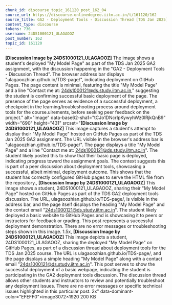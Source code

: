 ```yaml
---
chunk_id: discourse_topic_161120_post_162_04
source_url: https://discourse.onlinedegree.iitm.ac.in/t/161120/162
source_title: GA2 - Deployment Tools - Discussion Thread [TDS Jan 2025]
content_type: discourse
tokens: 736
username: 24DS1000121_ULAGAOOZ
post_number: 162
topic_id: 161120
---
```


**[Discussion Image by 24DS1000121_ULAGAOOZ]** The image shows a student's deployed "My Model Page" as part of the TDS Jan 2025 GA2 assignment, with the discussion happening in the "GA2 - Deployment Tools - Discussion Thread". The browser address bar displays "ulagaoozhian.github.io/TDS-page/", indicating deployment on GitHub Pages. The page content is minimal, featuring the title "My Model Page" and a line "Contact me at: 24ds1000121@ds.study.iitm.ac.in," suggesting the student is confirming successful basic deployment of the page. The presence of the page serves as evidence of a successful deployment, a checkpoint in the learning/troubleshooting process around deployment tools for the course.uirements, before seeking peer feedback on the project." alt="image" data-base62-sha1="tCJo1DNcrlpKywyhWz0lRjkQnB9" width="690" height="431" srcset="**[Discussion Image by 24DS1000121_ULAGAOOZ]** This image captures a student's attempt to display their "My Model Page" hosted on GitHub Pages as part of the TDS Jan 2025 GA2 assignment. The URL visible in the browser's address bar is "ulagaoozhian.github.io/TDS-page/". The page displays a title "My Model Page" and a line "Contact me at: 24ds1000121@ds.study.iitm.ac.in". The student likely posted this to show that their basic page is deployed, indicating progress toward the assignment goals. The context suggests this is part of a peer discussion about deployment tools, showcasing a successful, albeit minimal, deployment outcome. This shows that the student has correctly configured GitHub pages to serve the HTML file from the repository., **[Discussion Image by 24DS1000121_ULAGAOOZ]** This image shows a student, 24DS1000121_ULAGAOOZ, sharing their "My Model Page" hosted on GitHub Pages as part of the TDS GA2 deployment tools discussion. The URL, ulagaoozhian.github.io/TDS-page/, is visible in the address bar, and the page itself displays the heading "My Model Page" and the contact email "24ds1000121@ds.study.iitm.ac.in". The student likely deployed a basic website to GitHub Pages and is showcasing it to peers or instructors for feedback or grading. This post represents a successful deployment demonstration. There are no error messages or troubleshooting steps shown in this image. 1.5x, **[Discussion Image by 24DS1000121_ULAGAOOZ]** This image depicts a student, 24DS1000121_ULAGAOOZ, sharing the deployed "My Model Page" on GitHub Pages, as part of a discussion thread about deployment tools for the TDS Jan 2025 course. The URL is ulagaoozhian.github.io/TDS-page/, and the page displays a simple heading "My Model Page" along with a contact email "24ds1000121@ds.study.iitm.ac.in". This post serves to show the successful deployment of a basic webpage, indicating the student is participating in the GA2 deployment tools discussion. The discussion thread allows other students and instructors to review and potentially troubleshoot any deployment issues. There are no error messages or specific technical issues highlighted in this particular post. 2x" data-dominant-color="EFEFF0">image3072×1920 200 KB
